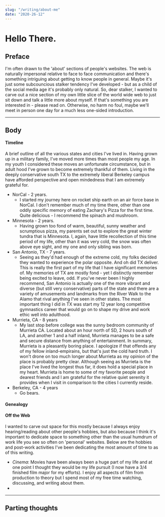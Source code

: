 ```yaml
---
slug: "/writing/about-me"
date: "2020-26-12"
---
```


# Hello There.

## Preface

<p class="preface">
I'm often drawn to the 'about' sections of people's websites. The web is naturally impersonal relative to face to face communication and there's something intriguing about getting to know people in general. Maybe it's just some subcouncious stalker tendency I've developed - but as a child of the social media age it's probably only natural. So, dear stalker, I wanted to carve out a nice section of my own little slice of the world wide web to just sit down and talk a little more about myself. If that's something you are interested in - please read on. Otherwise, no harm no foul, maybe we'll meet in person one day for a much less one-sided introduction.
</p>

---

## Body

#### Timeline
A brief outline of all the various states and cities I've lived in. Having grown up in a military family, I've moved more times than most people my age. In my youth I considered these moves an unfortunate circumstance, but in adult hood I've grown to become extremely thankful of them. Living in the deeply conservative south TX to the extremely liberal Berkeley campus have afforded perspective and open mindedness that I am extremely grateful for.
* NorCal - 2 years.
  * I started my journey here on rocket ship earth on an air force base in NorCal. I don't remember much of my time there, other than one oddly specific memory of eating Zachary's Pizza for the first time. Quite delicious - I recommend the spinach and mushroom.
* Minnesota - 2 years.
  * Having grown too fond of warm, beautiful, sunny weather and scrumptious pizza, my parents set out to explore the great winter tundra that is Minnesota. I, again, have little recollection of this time period of my life, other than it was very cold, the snow was often above eye sight, and my one and only sibling was born.
* San Antonio, TX - 7 years.
  * Seeing as they'd had enough of the extreme cold, my folks decided they wanted to experience the polar opposite. And oh did TX deliver. This is really the first part of my life that I have significant memories of. My memories of TX are mostly fond - yet I distinctly remember being excited to leave, odd. If you've never been I highly recommend, San Antonio is actually one of the more vibrant and diverse (but still very conservative) parts of the state and there are a variety of amusements and landmarks from the River Walk to the Alamo that rival anything I've seen in other states. The most important thing I did in TX was start my 12 year long competitive gymnastics career that would go on to shape my drive and work ethic well into adulthood.  
* Murrieta, CA - 8 years
  * My last stop before college was the sunny bedroom community of Murrieta CA. Located about an hour north of SD, 2 hours south of LA, and another 1 and a half inland, Murrieta manages to be a safe and secure distance from anything of entertainment. In summary, Murrieta is a pleasantly boring place. I apologize if that offends any of my fellow inland-empirains, but that's just the cold hard truth. I won't drone on too much longer about Murrieta as my opinion of the place is probably pretty clear. Although seeing as Murrieta is the place I've lived the longest thus far, it does hold a special place in my heart. Murrieta is home to some of my favorite people and dearest friends and I am grateful for the relative quiet serenity it provides when I visit in comparison to the cities I currently reside.
* Berkeley, CA - 4 years
  * Go bears.

#### Genealogy


#### Off the Web
I wanted to carve out space for this mostly because I always enjoy hearing/reading about other people's hobbies, but also because I think it's important to dedicate space to something other than the usual humdrum of work life you see so often on 'personal' websites. Below are the hobbies and post-work activities I've been dedicating the most amount of time to as of this writing.
* _Cinema_: Movies have been always been a huge part of my life and at one point I thought they would be my life pursuit (I now have a 3/4 finished film major for my efforts). I enjoy all aspects of film from production to theory but I spend most of my free time watching, discussing, and writing about them. 
* 



---

## Parting thoughts
